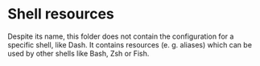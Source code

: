 
# Shell resources

Despite its name, this folder does not contain the configuration for a specific
shell, like Dash. It contains resources (e. g. aliases) which can be used by
other shells like Bash, Zsh or Fish.

